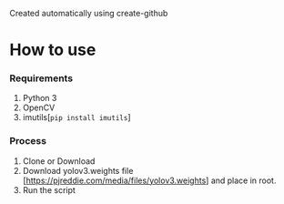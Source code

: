 Created automatically using create-github 


# How to use

### Requirements
1. Python 3
2. OpenCV
3. imutils[<code>pip install imutils</code>]

### Process
1. Clone or Download
2. Download yolov3.weights file [https://pjreddie.com/media/files/yolov3.weights] and place in root.
3. Run the script

